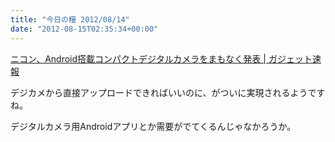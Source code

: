 ```yaml
---
title: "今日の糧 2012/08/14"
date: "2012-08-15T02:35:34+00:00"
---
```


  [ニコン、Android搭載コンパクトデジタルカメラをまもなく発表 | ガジェット速報](http://ggsoku.com/2012/08/nikon-coolpix-s800/)

デジカメから直接アップロードできればいいのに、がついに実現されるようですね。

デジタルカメラ用Androidアプリとか需要がでてくるんじゃなかろうか。

